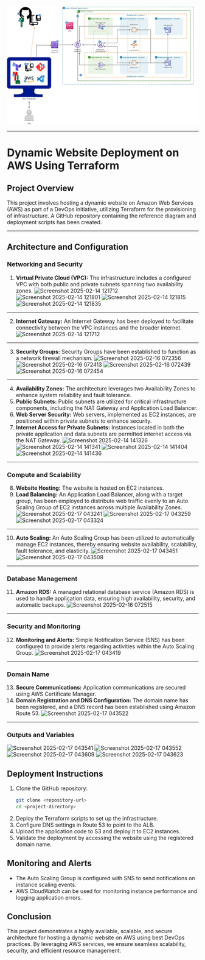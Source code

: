 ![Alt text](Terraform-Ecommerce-Architecture.jpg)


---

# Dynamic Website Deployment on AWS Using Terraform

## Project Overview

This project involves hosting a dynamic website on Amazon Web Services (AWS) as part of a DevOps initiative, utilizing Terraform for the provisioning of infrastructure. A GitHub repository containing the reference diagram and deployment scripts has been created.

---
## Architecture and Configuration

### **Networking and Security**

1. **Virtual Private Cloud (VPC):** The infrastructure includes a configured VPC with both public and private subnets spanning two availability zones.
![Screenshot 2025-02-14 121712](https://github.com/user-attachments/assets/8f392c65-d2c1-4baf-b1f0-82f4b0fde850)
![Screenshot 2025-02-14 121801](https://github.com/user-attachments/assets/a9409a41-e645-4f1f-bf74-3a87a5e475f6)
![Screenshot 2025-02-14 121815](https://github.com/user-attachments/assets/ddffa296-8e1d-409c-8d84-380c7fd5a2a5)
![Screenshot 2025-02-14 121835](https://github.com/user-attachments/assets/c3e76dd7-5faa-4d0a-8174-1043db7fc2d2)
---
2. **Internet Gateway:** An Internet Gateway has been deployed to facilitate connectivity between the VPC instances and the broader internet.
![Screenshot 2025-02-14 121712](https://github.com/user-attachments/assets/ed5b8b5d-189d-4ccc-a445-123b708b1462)
---
3. **Security Groups:** Security Groups have been established to function as a network firewall mechanism.
![Screenshot 2025-02-16 072356](https://github.com/user-attachments/assets/53426715-c438-42f0-a8dd-bd7041f21644)
![Screenshot 2025-02-16 072413](https://github.com/user-attachments/assets/70b7cb89-8dd0-42d0-9be0-49623ce19279)
![Screenshot 2025-02-16 072439](https://github.com/user-attachments/assets/7f4169be-f742-43c7-8b48-f1297effcdf7)
![Screenshot 2025-02-16 072454](https://github.com/user-attachments/assets/5206fb32-a497-4b11-9eef-22e70eaf68db)
---
4. **Availability Zones:** The architecture leverages two Availability Zones to enhance system reliability and fault tolerance.
5. **Public Subnets:** Public subnets are utilized for critical infrastructure components, including the NAT Gateway and Application Load Balancer.
6. **Web Server Security:** Web servers, implemented as EC2 instances, are positioned within private subnets to enhance security.
7. **Internet Access for Private Subnets:** Instances located in both the private application and data subnets are permitted internet access via the NAT Gateway.
![Screenshot 2025-02-14 141326](https://github.com/user-attachments/assets/a00eed87-8160-4806-94c0-a3267ca82d76)
![Screenshot 2025-02-14 141341](https://github.com/user-attachments/assets/d31dc89d-6faf-4d0c-afa7-66c157b45fc6)
![Screenshot 2025-02-14 141404](https://github.com/user-attachments/assets/00b8cdfa-3525-45d0-ae4f-61acf3b642e4)
![Screenshot 2025-02-14 141436](https://github.com/user-attachments/assets/a1285f27-af21-42ed-9717-e0faf1ef9da1)
---
### **Compute and Scalability**

8. **Website Hosting:** The website is hosted on EC2 instances.
9. **Load Balancing:** An Application Load Balancer, along with a target group, has been employed to distribute web traffic evenly to an Auto Scaling Group of EC2 instances across multiple Availability Zones.
![Screenshot 2025-02-17 043241](https://github.com/user-attachments/assets/ff432a0d-4b56-450c-b629-37f6bfeca65d)
![Screenshot 2025-02-17 043259](https://github.com/user-attachments/assets/be141917-0cfa-4628-ba8f-ef5e8320f759)
![Screenshot 2025-02-17 043324](https://github.com/user-attachments/assets/b4a0061b-ad87-4a85-b38f-09f87202f941)
---
10. **Auto Scaling:** An Auto Scaling Group has been utilized to automatically manage EC2 instances, thereby ensuring website availability, scalability, fault tolerance, and elasticity.
![Screenshot 2025-02-17 043451](https://github.com/user-attachments/assets/7d9e8abc-60c1-4792-a283-27dd3434aecf)
![Screenshot 2025-02-17 043508](https://github.com/user-attachments/assets/e9480c64-dedb-4e51-b24a-086c9bb285d6)
---
### **Database Management**

11. **Amazon RDS:** A managed relational database service (Amazon RDS) is used to handle application data, ensuring high availability, security, and automatic backups.
![Screenshot 2025-02-16 072515](https://github.com/user-attachments/assets/57a46515-d77f-458e-8117-fc6e6cbd1a5e)
---
### **Security and Monitoring**

12. **Monitoring and Alerts:** Simple Notification Service (SNS) has been configured to provide alerts regarding activities within the Auto Scaling Group.
![Screenshot 2025-02-17 043419](https://github.com/user-attachments/assets/af5ec48d-4b68-45c0-ba55-75d79b476759)
---
### **Domain Name**
13. **Secure Communications:** Application communications are secured using AWS Certificate Manager.
14. **Domain Registration and DNS Configuration:** The domain name has been registered, and a DNS record has been established using Amazon Route 53.
![Screenshot 2025-02-17 043522](https://github.com/user-attachments/assets/4c423789-6e17-41ff-837f-3774c3b7cde2)

---
### **Outputs and Variables**
![Screenshot 2025-02-17 043541](https://github.com/user-attachments/assets/aa0cbe7e-23e9-499e-8f86-93f4e3c5bf5a)
![Screenshot 2025-02-17 043552](https://github.com/user-attachments/assets/afef31e8-c4dd-453e-9786-13727720d686)
![Screenshot 2025-02-17 043609](https://github.com/user-attachments/assets/19b55396-8c5a-41b2-a37f-6884457a85ab)
![Screenshot 2025-02-17 043623](https://github.com/user-attachments/assets/fe60a0a2-3664-4215-9b44-d30846d17e24)

## Deployment Instructions

1. Clone the GitHub repository:
   ```sh
   git clone <repository-url>
   cd <project-directory>
   ```
2. Deploy the Terraform scripts to set up the infrastructure.
3. Configure DNS settings in Route 53 to point to the ALB.
4. Upload the application code to S3 and deploy it to EC2 instances.
5. Validate the deployment by accessing the website using the registered domain name.

## Monitoring and Alerts

- The Auto Scaling Group is configured with SNS to send notifications on instance scaling events.
- AWS CloudWatch can be used for monitoring instance performance and logging application errors.

## Conclusion

This project demonstrates a highly available, scalable, and secure architecture for hosting a dynamic website on AWS using best DevOps practices. By leveraging AWS services, we ensure seamless scalability, security, and efficient resource management.




